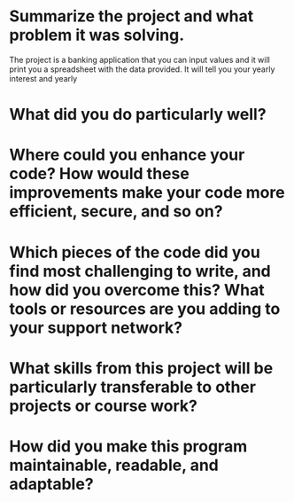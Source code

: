 # Summarize the project and what problem it was solving.
The project is a banking application that you can input values and it will print you a spreadsheet with the data provided. It will tell you your yearly interest and yearly 

# What did you do particularly well?


# Where could you enhance your code? How would these improvements make your code more efficient, secure, and so on?


# Which pieces of the code did you find most challenging to write, and how did you overcome this? What tools or resources are you adding to your support network?


# What skills from this project will be particularly transferable to other projects or course work?
    

# How did you make this program maintainable, readable, and adaptable?

